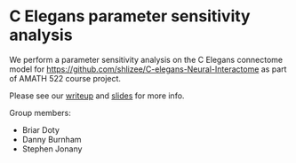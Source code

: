 # C Elegans parameter sensitivity analysis
We perform a parameter sensitivity analysis on the C Elegans connectome model for https://github.com/shlizee/C-elegans-Neural-Interactome as part of AMATH 522 course project.

Please see our [writeup](https://docs.google.com/document/d/1P9EWWyqZcveAHe-48735EeFuWw4JqEISuNdmpCjBC7I/edit?usp=sharing) and [slides](https://docs.google.com/presentation/d/1p7Mfmwg1PptewBqJXNkiqksinCz6z5m_HlOZNwYmEIw/edit?usp=sharing) for more info.

Group members:
- Briar Doty
- Danny Burnham
- Stephen Jonany

